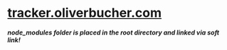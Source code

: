 # [tracker.oliverbucher.com](tracker.oliverbucher.com)

***node_modules folder is placed in the root directory and linked via soft link!***
